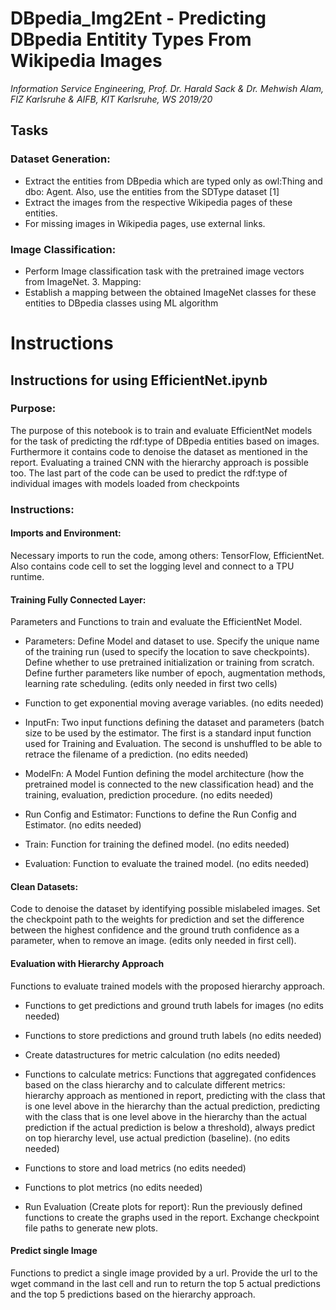 # DBpedia_Img2Ent - Predicting DBpedia Entitity Types From Wikipedia Images

*Information Service Engineering, Prof. Dr. Harald Sack & Dr. Mehwish Alam, FIZ Karlsruhe & AIFB, KIT Karlsruhe, WS 2019/20*

## Tasks
### Dataset Generation:

- Extract the entities from DBpedia which are typed only as owl:Thing and dbo: Agent. Also, use the entities from the SDType dataset [1]
- Extract the images from the respective Wikipedia pages of these entities.
- For missing images in Wikipedia pages, use external links.

### Image Classification:
- Perform Image classification task with the pretrained image vectors from ImageNet. 3. Mapping:
- Establish a mapping between the obtained ImageNet classes for these entities to DBpedia classes using ML algorithm

# Instructions
## Instructions for using EfficientNet.ipynb
### Purpose:
The purpose of this notebook is to train and evaluate EfficientNet models for the task of predicting the rdf:type of DBpedia entities based on images. Furthermore it contains code to denoise the dataset as mentioned in the report. Evaluating a trained CNN with the hierarchy approach is possible too. The last part of the code can be used to predict the rdf:type of individual images with models loaded from checkpoints

### Instructions:
#### Imports and Environment:
Necessary imports to run the code, among others: TensorFlow, EfficientNet. Also contains code cell to set the logging level and connect to a TPU runtime.

#### Training Fully Connected Layer:
Parameters and Functions to train and evaluate the EfficientNet Model.

- Parameters: Define Model and dataset to use. Specify the unique name of the training run (used to specify the location to save checkpoints). Define whether to use pretrained initialization or training from scratch. Define further parameters like number of epoch, augmentation methods, learning rate scheduling. (edits only needed in first two cells)

- Function to get exponential moving average variables. (no edits needed)

- InputFn: Two input functions defining the dataset and parameters (batch size to be used by the estimator. The first is a standard input function used for Training and Evaluation. The second is unshuffled to be able to retrace the filename of a prediction. (no edits needed)

- ModelFn: A Model Funtion defining the model architecture (how the pretrained model is connected to the new classification head) and the training, evaluation, prediction procedure. (no edits needed)

- Run Config and Estimator: Functions to define the Run Config and Estimator. (no edits needed)

- Train: Function for training the defined model. (no edits needed)

- Evaluation: Function to evaluate the trained model. (no edits needed)

#### Clean Datasets:
Code to denoise the dataset by identifying possible mislabeled images. Set the checkpoint path to the weights for prediction and set the difference between the highest confidence and the ground truth confidence as a parameter, when to remove an image. (edits only needed in first cell).

#### Evaluation with Hierarchy Approach
Functions to evaluate trained models with the proposed hierarchy approach.

- Functions to get predictions and ground truth labels for images (no edits needed)

- Functions to store predictions and ground truth labels (no edits needed)

- Create datastructures for metric calculation (no edits needed)

- Functions to calculate metrics: Functions that aggregated confidences based on the class hierarchy and to calculate different metrics: hierarchy approach as mentioned in report, predicting with the class that is one level above in the hierarchy than the actual prediction, predicting with the class that is one level above in the hierarchy than the actual prediction if the actual prediction is below a threshold), always predict on top hierarchy level, use actual prediction (baseline). (no edits needed)

- Functions to store and load metrics (no edits needed)

- Functions to plot metrics (no edits needed)

- Run Evaluation (Create plots for report): Run the previously defined functions to create the graphs used in the report. Exchange checkpoint file paths to generate new plots. 

#### Predict single Image
Functions to predict a single image provided by a url. Provide the url to the wget command in the last cell and run to return the top 5 actual predictions and the top 5 predictions based on the hierarchy approach.
